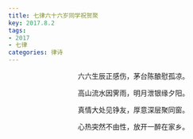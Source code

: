 ```yaml
---
title: 七律六十六岁同学祝贺聚
key: 2017.8.2
tags: 
- 2017
- 七律
categories: 律诗
---
```


<p align="center">六六生辰正感伤，茅台陈酿慰孤凉。
</p>
<p align="center">高山流水因霁雨，明月泄银缘夕阳。
</p>
<p align="center">真情大处见铮友，厚意深层聚同窗。
</p>
<p align="center">心热突然不由性，放开一醉在家乡。
</p>
